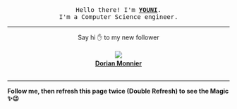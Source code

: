 
<p align='center'>
<samp>
Hello there! I'm <b><a rel='nofollow noopener noreferrer' target='_blank' href='https://github.com/abdelyouni'>YOUNI</a></b>.
<br>I'm a Computer Science engineer.
</samp>
</p>
<hr>
<p align='center'>
<span>Say hi ✋ to my new follower </span></br></br>
<img src='https://avatars0.githubusercontent.com/u/4815363?s=100&amp;v=4'><img src='https://maisonpizza.com/github/abdelyouni/1609918503_img.png' width='1' height='1'><b></br>
<a rel='nofollow noopener noreferrer' target='_blank' href='https://github.com/dorianm'>Dorian Monnier</a></b></br></br>
</p>
<hr>
<b>Follow me, then refresh this page twice (Double Refresh) to see the Magic ✨😉</b> 